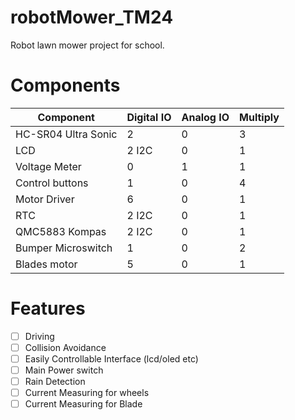# robotMower_TM24
Robot lawn mower project for school.

# Components

|Component|Digital IO|Analog IO|Multiply|
|---------|----------|---------|--------|
|HC-SR04 Ultra Sonic|2|0|3|
|LCD|2 I2C|0|1|
|Voltage Meter|0|1|1|
|Control buttons|1|0|4|
|Motor Driver|6|0|1|
|RTC|2 I2C|0|1|
|QMC5883 Kompas|2 I2C|0|1|
|Bumper Microswitch|1|0|2|
|Blades motor|5|0|1


# Features
- [ ] Driving
- [ ] Collision Avoidance
- [ ] Easily Controllable Interface (lcd/oled etc)
- [ ] Main Power switch
- [ ] Rain Detection
- [ ] Current Measuring for wheels
- [ ] Current Measuring for Blade